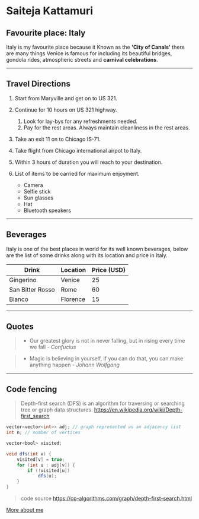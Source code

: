 # Saiteja Kattamuri

## Favourite place: Italy

Italy is my favourite place because it Known
as the **'City of Canals'** there are many things Venice is famous for including its beautiful bridges, gondola rides, atmospheric streets and **carnival celebrations**.

***

## Travel Directions

1. Start from Maryville and get on to US 321.
1. Continue for 10 hours on US 321 highway.
   1. Look for lay-bys for any refreshments needed.
   1. Pay for the rest areas. Always maintain cleanliness in the rest areas.
1. Take an exit 11 on to Chicago IS-71.
1. Take flight from Chicago international airpot to Italy.
1. Within 3 hours of duration you will reach to your destination.

1. List of items to be carried for maximum enjoyment.
   * Camera
   * Selfie stick
   * Sun glasses
   * Hat
   * Bluetooth speakers

***

## Beverages

Italy is one of the best places in world for its well known beverages, below are the list of some drinks along with its location and price in Italy.

|       Drink      | Location  | Price (USD) |
|     ---          |      ---  |     ---     |
|  Gingerino       |   Venice  |       25    |
|  San Bitter Rosso|    Rome   |       60    |
|  Bianco          |  Florence |       15    |

***

## Quotes

>* Our greatest glory is not in never falling, but in rising every time we fall - *Confucius*
 <!--  -->
>* Magic is believing in yourself, if you can do that, you can make anything happen - *Johann Wolfgang*

***

## Code fencing

> Depth-first search (DFS) is an algorithm for traversing or searching tree or graph data structures. <https://en.wikipedia.org/wiki/Depth-first_search>

```java
vector<vector<int>> adj; // graph represented as an adjacency list
int n; // number of vertices

vector<bool> visited;

void dfs(int v) {
    visited[v] = true;
    for (int u : adj[v]) {
        if (!visited[u])
            dfs(u);
    }
}
```

> code source <https://cp-algorithms.com/graph/depth-first-search.html>

[More about me](AboutMe.md)
